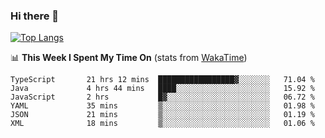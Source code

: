 ### Hi there 👋
[![Top Langs](https://github-readme-stats.vercel.app/api/top-langs/?username=hyoghurt&layout=compact&exclude_repo=multiserver,docker_compose&langs_count=6)](https://github.com/anuraghazra/github-readme-stats)

📊 **This Week I Spent My Time On** (stats from [WakaTime](https://wakatime.com))
<!--START_SECTION:waka-->

```text
TypeScript       21 hrs 12 mins  █████████████████▓░░░░░░░   71.04 %
Java             4 hrs 44 mins   ████░░░░░░░░░░░░░░░░░░░░░   15.92 %
JavaScript       2 hrs           █▓░░░░░░░░░░░░░░░░░░░░░░░   06.72 %
YAML             35 mins         ▒░░░░░░░░░░░░░░░░░░░░░░░░   01.98 %
JSON             21 mins         ▒░░░░░░░░░░░░░░░░░░░░░░░░   01.19 %
XML              18 mins         ▒░░░░░░░░░░░░░░░░░░░░░░░░   01.06 %
```

<!--END_SECTION:waka-->
